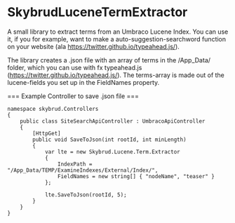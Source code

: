 SkybrudLuceneTermExtractor
==========================

A small library to extract terms from an Umbraco Lucene Index. You can use it, if you for example, want to make a auto-suggestion-searchword function on your website (ala https://twitter.github.io/typeahead.js/).

The library creates a .json file with an array of terms in the /App_Data/ folder, which you can use with fx typeahead.js (https://twitter.github.io/typeahead.js/). The terms-array is made out of the lucene-fields you set up in the FieldNames property.


=== Example Controller to save .json file ===

```
namespace skybrud.Controllers
{
    public class SiteSearchApiController : UmbracoApiController
    {
        [HttpGet]
        public void SaveToJson(int rootId, int minLength)
        {
            var lte = new Skybrud.Lucene.Term.Extractor
            {
                IndexPath = "/App_Data/TEMP/ExamineIndexes/External/Index/",
                FieldNames = new string[] { "nodeName", "teaser" }
            };
            
            lte.SaveToJson(rootId, 5);
        }
    }
}
```
